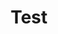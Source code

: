 ---
title: Test
url_shop: /test/
url_guide: /test/
primary_button_url: /test/
primary_button_title: Test
secondary_button_url: /test/
secondary_button_title: Test
core: ""
sku: []
essentials_title: "test"
---